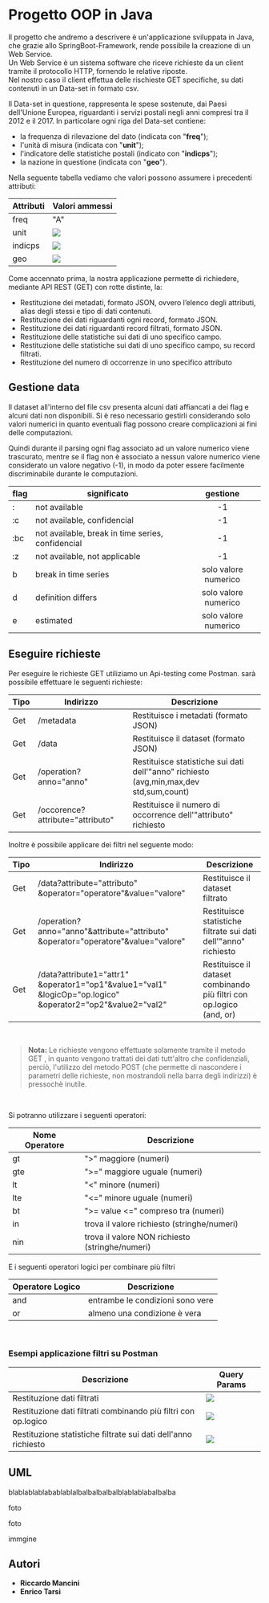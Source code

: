 # Progetto OOP in Java

Il progetto che andremo a descrivere è un'applicazione sviluppata in Java, che grazie allo SpringBoot-Framework, rende possibile la creazione di un Web Service.  
Un Web Service è un sistema software che riceve richieste da un client tramite il protocollo HTTP, fornendo le relative riposte.  
Nel nostro caso il client effettua delle rischieste GET specifiche, su dati contenuti in un Data-set in formato csv.  

Il Data-set in questione, rappresenta le spese sostenute, dai Paesi dell'Unione Europea, riguardanti i servizi postali negli anni compresi tra il 2012 e il 2017. In particolare ogni riga del Data-set contiene:

-   la frequenza di rilevazione del dato (indicata con "**freq**");
-   l'unità di misura (indicata con "**unit**");
-   l'indicatore delle statistiche postali (indicato con "**indicps**");
-   la nazione in questione (indicata con "**geo**").  

Nella seguente tabella vediamo che valori possono assumere i precedenti attributi:  

|Attributi| Valori ammessi |
|--|--|
| freq | "A" |
| unit |![](https://lh3.googleusercontent.com/RDY5tb5LMO7oOMdxzonPcW4unLzrzcOM-90k53U1F5qCesozMwXYP_tCdbRXb93xO4gqc5G8AwBU) |
| indicps | ![](https://lh3.googleusercontent.com/TL2rQqbErnKzGMBpr-gY3hhzOl7clF3qVP8oYL7StUSyYNFePbRo15G5-olI5SOwcnDQqY_3COjR)|
| geo | ![](https://lh3.googleusercontent.com/_8QBZ5tL0j6BVbj6fJiZ1ZmJB8X9iHYzYYezkmZcT1yYjkLEg_L7HjlPP3K5CBF-t_WUU4nCi0nw)|

Come accennato prima, la nostra applicazione permette di richiedere, mediante API REST (GET) con rotte distinte, la:

-   Restituzione dei metadati, formato JSON, ovvero l’elenco degli attributi, alias degli stessi e tipo di dati contenuti.
-   Restituzione dei dati riguardanti ogni record, formato JSON.
-   Restituzione dei dati riguardanti record filtrati, formato JSON.
-   Restituzione delle statistiche sui dati di uno specifico campo.
-   Restituzione delle statistiche sui dati di uno specifico campo, su record filtrati.
-   Restituzione del numero di occorrenze in uno specifico attributo

## Gestione data
Il dataset all'interno del file csv presenta alcuni dati affiancati a dei flag e alcuni dati non disponibili.
Si è reso necessario gestirli considerando solo valori numerici in quanto eventuali flag possono creare complicazioni ai fini delle computazioni.
 
Quindi durante il parsing ogni flag associato ad un valore numerico viene trascurato, mentre se il flag non è associato a nessun valore numerico viene considerato un valore negativo (-1), in modo da poter essere facilmente discriminabile durante le computazioni.


| flag | significato | gestione|
|--|--|:--:|
| : | not available | -1
|:c| not available, confidencial| -1
|:bc| not available, break in time series, confidencial|  -1|
|:z|not available, not applicable| -1|
|b| break in time series| solo valore numerico
|d| definition differs| solo valore numerico
|e| estimated| solo valore numerico



## Eseguire richieste

Per eseguire le richieste GET utiliziamo un Api-testing come Postman.
sarà possibile effettuare le seguenti richieste:

| Tipo | Indirizzo | Descrizione|
|---|---|---|
| Get | /metadata | Restituisce i metadati (formato JSON)|
| Get | /data| Restituisce il dataset (formato JSON)|
| Get | /operation?anno="anno"| Restituisce statistiche sui dati dell'"anno" richiesto (avg,min,max,dev std,sum,count)|
|Get|/occorence?attribute="attributo"| Restituisce il numero di occorrence dell'"attributo" richiesto|


Inoltre è possibile applicare dei filtri nel seguente modo:

| Tipo | Indirizzo | Descrizione|
|--|--|--|
|Get|/data?attribute="attributo" &operator="operatore"&value="valore"|Restituisce il dataset filtrato|
|Get|/operation?anno="anno"&attribute="attributo" &operator="operatore"&value="valore"| Restituisce statistiche filtrate sui dati dell'"anno" richiesto|
|Get|/data?attribute1="attr1" &operator1="op1"&value1="val1" &logicOp="op.logico" &operator2="op2"&value2="val2"|Restituisce il dataset combinando più filtri con op.logico (and, or)

&nbsp;

> **Nota:** Le richieste vengono effettuate solamente tramite il metodo GET , in quanto vengono trattati dei dati tutt'altro che confidenziali, perciò, l'utilizzo del metodo POST (che permette di nascondere i parametri delle richieste, non mostrandoli nella barra degli indirizzi) è pressochè inutile. 

&nbsp;&nbsp;


Si potranno utilizzare i seguenti operatori:

|Nome Operatore| Descrizione|
|--|--|
|gt| ">" maggiore  (numeri)|
|gte|  ">=" maggiore uguale (numeri)|
|lt|  "<" minore  (numeri)|
|lte| "<=" minore uguale (numeri)|
|bt| ">= value <=" compreso tra  (numeri)|
| in | trova  il valore richiesto (stringhe/numeri)|
|nin| trova il valore NON richiesto (stringhe/numeri)|

E i seguenti operatori logici per combinare più filtri

|Operatore Logico|Descrizione  |
|--|--|
|and| entrambe le condizioni sono vere |
|or| almeno una condizione è vera|

&nbsp;&nbsp;&nbsp;

### Esempi applicazione filtri su Postman  


|        Descrizione        |Query Params                      
|----------------|-----------------------------
|Restituzione dati filtrati|     ![](https://lh3.googleusercontent.com/BWpdbtECh8-3Ph10fMqul3Bu_7S-FrAQ-sv_uJXzIdIXr5_1y9zoApxTSBG8VO577C8fXaBBn3y0)     
|Restituzione dati filtrati combinando più filtri con op.logico| ![](https://lh3.googleusercontent.com/3ieaRNQ_73wXABhgYgNHm4mGQZocu53akgUbI4jSAyjlK6QaFwBRQKdbV8wf-X8P8O26ChTfPTSv)
|Restituzione statistiche filtrate sui dati dell'anno richiesto|![](https://lh3.googleusercontent.com/5zDBKAI9IWKGCE8qvlYRHF7KoKZmBlo38WK_FYXQuvNq9MT6F3pMzNCX_Rgsr_LoNPYjmLlhScU-)


## UML

blablablablabablablalbalbalbalbalblablablabalbalba

foto 

foto 

immgine 

## Autori

-   **Riccardo Mancini**  
-   **Enrico Tarsi** 
